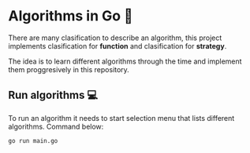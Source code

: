 # Algorithms in Go :abacus:

There are many clasification to describe an algorithm, this project
implements clasification for **function** and clasification for **strategy**.

The idea is to learn different algorithms through the time and implement them
proggresively in this repository.

## Run algorithms :computer:

To run an algorithm it needs to start selection menu that lists different
algorithms. Command below:

```bash
go run main.go
```
